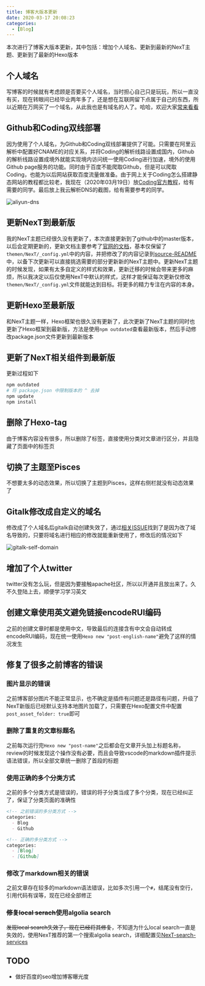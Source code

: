 ```yaml
---
title: 博客大版本更新
date: 2020-03-17 20:08:23
categories:
  - [Blog]
---
```


本次进行了博客大版本更新，其中包括：增加个人域名、更新到最新的NexT主题、更新到了最新的Hexo版本

<!-- more -->

## 个人域名

写博客的时候就有考虑顾是否要买个人域名，当时担心自己只是玩玩，所以一直没有买，现在转眼间已经毕业两年多了，还是想在互联网留下点属于自己的东西，所以近期在万网买了一个域名，从此我也是有域名的人了。哈哈，欢迎大家[常来看看][1]

## Github和Coding双线部署

因为使用了个人域名，为Github和Coding双线部署提供了可能。只需要在阿里云解析中配置好CNAME的对应关系，并将Coding的解析线路设置成国内，Github的解析线路设置成境外就能实现境内访问统一使用Coding进行加速，境外的使用Github page服务的功能。同时由于百度不能爬取Github，但是可以爬取Coding，也能为以后网站获取百度流量做准备。由于网上关于Coding怎么搭建静态网站的教程都比较老，我现在（2020年03月19日）放[Coding官方教程][6]，给有需要的同学。最后放上我云解析DNS的截图，给有需要参考的同学。

![aliyun-dns](aliyun-dns.png)

## 更新NexT到最新版

我的NexT主题已经很久没有更新了，本次直接更新到了github中的master版本，以后会定期更新的，更新文档主要参考了[官网的文档][2]，基本仅保留了`themen/NexT/_config.yml`中的内容，并把修改了的内容记录到[source-README][3]中，以备下次更新可以直接挑选需要的部分更新新的NexT主题中。更新NexT主题的时候发现，如果有太多自定义的样式和效果，更新迁移的时候会带来更多的麻烦，所以我决定以后仅使用NexT中默认的样式，这样才能保证每次更新仅修改`themen/NexT/_config.yml`文件就能达到目标。将更多的精力专注在内容的本身。

## 更新Hexo至最新版

和NexT主题一样，Hexo框架也很久没有更新了，此次更新了NexT主题的同时也更新了Hexo框架到最新版，方法是使用`npm outdated`查看最新版本，然后手动修改package.json文件更新到最新版本

## 更新了NexT相关组件到最新版

更新过程如下

```sh
npm outdated
# 将 package.json 中限制版本的 ^ 去掉
npm update
npm install
```

## 删除了Hexo-tag

由于博客内容没有很多，所以删除了标签，直接使用分类对文章进行区分，并且隐藏了页面中的标签页

## 切换了主题至Pisces

不想要太多的动态效果，所以切换了主题到Pisces，这样右侧栏就没有动态效果了

## Gitalk修改成自定义的域名

修改成了个人域名后gitalk自动创建失效了，通过[相关ISSUE][5]找到了是因为改了域名导致的，只要将域名进行相应的修改就能重新使用了，修改后的情况如下

![gitalk-self-domain](gitalk-self-domain.png)

## 增加了个人twitter

twitter没有怎么玩，但是因为要接触apache社区，所以以开通并且放出来了。久不久登陆上去，顺便学习学习英文

## 创建文章使用英文避免链接encodeRUI编码

之前的创建文章时都是使用中文，导致最后的连接含有中文会自动转成encodeRUI编码，现在统一使用`Hexo new "post-english-name"`避免了这样的情况发生

## 修复了很多之前博客的错误

### 图片显示的错误

之前博客部分图片不能正常显示，也不确定是插件有问题还是路径有问题，升级了NexT新版后已经默认支持本地图片加载了，只需要在Hexo配置文件中配置`post_asset_folder: true`即可

### 删除了重复的文章标题名

之前每次运行完`Hexo new "post-name"`之后都会在文章开头加上标题名称，review的时候发现这个操作没有必要，而且会导致vscode的markdown插件提示语法错误，所以全部文章统一删除了首段的标题

### 使用正确的多个分类方式

之前的多个分类方式是错误的，错误的将子分类当成了多个分类，现在已经纠正了，保证了分类页面的准确性

```markdown
<!-- 之前错误的多分类方式 -->
categories:
  - Blog
  - Github

<!-- 正确的多分类方式 -->
categories:
  - [Blog]
  - [Github]
```

### 修改了markdown相关的错误

之前文章存在较多的markdown语法错误，比如多次引用一个`#`，结尾没有空行，引用代码有误等，现在已经全部修正

### ~~修复local serach~~使用algolia search

~~发现local search失效了，现在已经将其修复~~，不知道为什么local search一直是失效的，使用NexT推荐的第一个搜索algolia search，详细配置见[NexT-search-services][4]

## TODO

* 做好百度的seo增加博客曝光度

[1]: http://zhongjiajie.com/
[2]: https://github.com/theme-NexT/Hexo-theme-NexT/blob/master/docs/zh-CN/UPDATE-FROM-5.1.X.md
[3]: https://github.com/zhongjiajie/zhongjiajie.github.com/blob/source/README.md
[4]: https://theme-NexT.org/docs/third-party-services/search-services
[5]: https://github.com/gitalk/gitalk/issues/115
[6]: https://help.coding.net/docs/devops/cd/static-website.html#pageTitle

